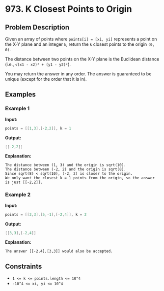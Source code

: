 # 973. K Closest Points to Origin

## Problem Description

Given an array of points where `points[i] = [xi, yi]` represents a point on the X-Y plane and an integer `k`, return the `k` closest points to the origin `(0, 0)`.

The distance between two points on the X-Y plane is the Euclidean distance (i.e., `√(x1 - x2)² + (y1 - y2)²`).

You may return the answer in any order. The answer is guaranteed to be unique (except for the order that it is in).

## Examples

### Example 1

**Input:**

```java
points = [[1,3],[-2,2]], k = 1
```

**Output:**

```java
[[-2,2]]
```

**Explanation:**

```
The distance between (1, 3) and the origin is sqrt(10).
The distance between (-2, 2) and the origin is sqrt(8).
Since sqrt(8) < sqrt(10), (-2, 2) is closer to the origin.
We only want the closest k = 1 points from the origin, so the answer is just [[-2,2]].
```

### Example 2

**Input:**

```java
points = [[3,3],[5,-1],[-2,4]], k = 2
```

**Output:**

```java
[[3,3],[-2,4]]
```

**Explanation:**

```
The answer [[-2,4],[3,3]] would also be accepted.
```

## Constraints

- `1 <= k <= points.length <= 10^4`
- `-10^4 <= xi, yi <= 10^4`
